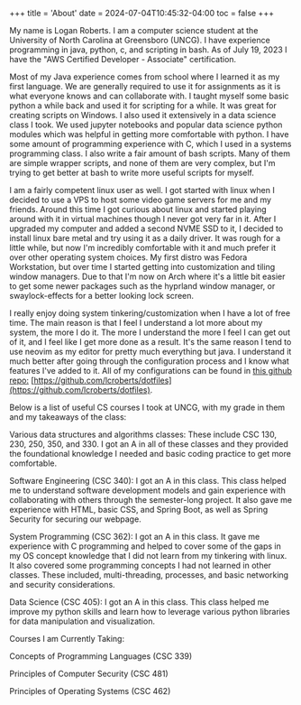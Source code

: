 +++
title = 'About'
date = 2024-07-04T10:45:32-04:00
toc = false
+++

My name is Logan Roberts. I am a computer science student at the University of North Carolina at Greensboro (UNCG). I have experience programming in java, python, c, and scripting in bash. As of July 19, 2023 I have the "AWS Certified Developer - Associate" certification.

Most of my Java experience comes from school where I learned it as my first language. We are generally required to use it for assignments as it is what everyone knows and can collaborate with. I taught myself some basic python a while back and used it for scripting for a while. It was great for creating scripts on Windows. I also used it extensively in a data science class I took. We used jupyter notebooks and popular data science python modules which was helpful in getting more comfortable with python. I have some amount of programming experience with C, which I used in a systems programming class. I also write a fair amount of bash scripts. Many of them are simple wrapper scripts, and none of them are very complex, but I'm trying to get better at bash to write more useful scripts for myself.

I am a fairly competent linux user as well. I got started with linux when I decided to use a VPS to host some video game servers for me and my friends. Around this time I got curious about linux and started playing around with it in virtual machines though I never got very far in it. After I upgraded my computer and added a second NVME SSD to it, I decided to install linux bare metal and try using it as a daily driver. It was rough for a little while, but now I'm incredibly comfortable with it and much prefer it over other operating system choices. My first distro was Fedora Workstation, but over time I started getting into customization and tiling window managers. Due to that I'm now on Arch where it's a little bit easier to get some newer packages such as the hyprland window manager, or swaylock-effects for a better looking lock screen.

I really enjoy doing system tinkering/customization when I have a lot of free time. The main reason is that I feel I understand a lot more about my system, the more I do it. The more I understand the more I feel I can get out of it, and I feel like I get more done as a result. It's the same reason I tend to use neovim as my editor for pretty much everything but java. I understand it much better after going through the configuration process and I know what features I've added to it. All of my configurations can be found in [this github repo:](https://github.com/lcroberts/dotfiles) [https://github.com/lcroberts/dotfiles](https://github.com/lcroberts/dotfiles).

Below is a list of useful CS courses I took at UNCG, with my grade in them and my takeaways of the class:

Various data structures and algorithms classes: These include CSC 130, 230, 250, 350, and 330. I got an A in all of these classes and they provided the foundational knowledge I needed and basic coding practice to get more comfortable.

Software Engineering (CSC 340): I got an A in this class. This class helped me to understand software development models and gain experience with collaborating with others through the semester-long project. It also gave me experience with HTML, basic CSS, and Spring Boot, as well as Spring Security for securing our webpage.

System Programming (CSC 362): I got an A in this class. It gave me experience with C programming and helped to cover some of the gaps in my OS concept knowledge that I did not learn from my tinkering with linux. It also covered some programming concepts I had not learned in other classes. These included, multi-threading, processes, and basic networking and security considerations.

Data Science (CSC 405): I got an A in this class. This class helped me improve my python skills and learn how to leverage various python libraries for data manipulation and visualization.

Courses I am Currently Taking:

Concepts of Programming Languages (CSC 339)

Principles of Computer Security (CSC 481)

Principles of Operating Systems (CSC 462)
